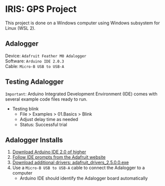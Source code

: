 # IRIS: GPS Project

This project is done on a Windows computer using Windows subsystem for Linux (WSL 2).

## Adalogger

Device: `Adafruit Feather M0 Adalogger `\
Software: `Arduino IDE 2.0.3`\
Cable: `Micro-B USB to USB-A`

## Testing Adalogger

`Important`: Arduino Integrated Development Environment (IDE) comes with several example code files ready to run.

- Testing blink
  - File > Examples > 01.Basics > Blink
  - Adjust delay time as needed
  - Status: Successful trial

## Adalogger Installs

1.  [Download Arduino IDE 2.0 of higher](https://www.arduino.cc/en/software)
2.  [Follow IDE prompts from the Adafruit website ](https://learn.adafruit.com/adafruit-feather-m0-adalogger/setup)
3.  [Download additional drivers: adafruit_drivers_2.5.0.0.exe](https://github.com/adafruit/Adafruit_Windows_Drivers/releases)
4.  Use a `Micro-B USB to USB-A` cable to connect the Adalogger to a computer
    - Arduino IDE should identify the Adalogger board automatically
